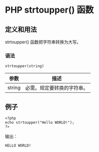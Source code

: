 # PHP strtoupper() 函数



## 定义和用法

strtoupper() 函数把字符串转换为大写。

### 语法

```
strtoupper(string)
```

| 参数 | 描述 |
| --- | --- |
| string | 必需。规定要转换的字符串。 |

## 例子

```
<?php
echo strtoupper("Hello WORLD!");
?>
```

输出：

```
HELLO WORLD!
```



